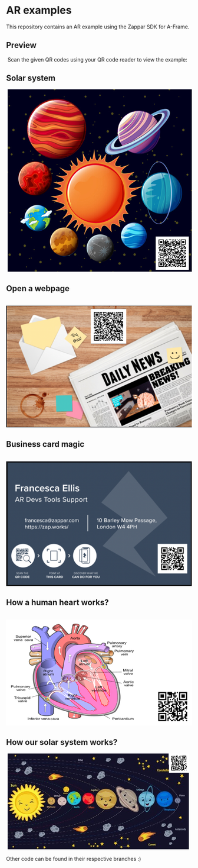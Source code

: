# AR examples
This repository contains an AR example using the Zappar SDK for A-Frame.


## Preview
​
Scan the given QR codes using your QR code reader to view the example:


## Solar system
​ 
![Preview QR Code"](image5.png)


## Open a webpage
​ 
![Preview QR Code"](image4.png)


## Business card magic
​ 
![Preview QR Code"](image3.png)


## How a human heart works?
​ 
![Preview QR Code"](image2.png)


## How our solar system works?
​ 
![Preview QR Code"](image1.png)


Other code can be found in their respective branches :) 